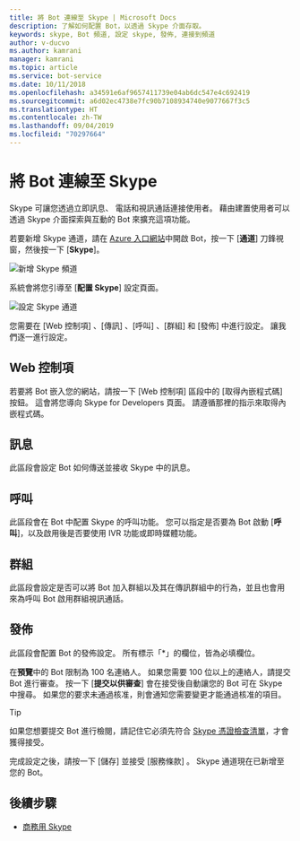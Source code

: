 ```yaml
---
title: 將 Bot 連線至 Skype | Microsoft Docs
description: 了解如何配置 Bot，以透過 Skype 介面存取。
keywords: skype, Bot 頻道, 設定 skype, 發佈, 連接到頻道
author: v-ducvo
ms.author: kamrani
manager: kamrani
ms.topic: article
ms.service: bot-service
ms.date: 10/11/2018
ms.openlocfilehash: a34591e6af9657411739e04ab6dc547e4c692419
ms.sourcegitcommit: a6d02ec4738e7fc90b7108934740e9077667f3c5
ms.translationtype: HT
ms.contentlocale: zh-TW
ms.lasthandoff: 09/04/2019
ms.locfileid: "70297664"
---
```

# <a name="connect-a-bot-to-skype"></a>將 Bot 連線至 Skype

Skype 可讓您透過立即訊息、 電話和視訊通話連接使用者。 藉由建置使用者可以透過 Skype 介面探索與互動的 Bot 來擴充這項功能。

若要新增 Skype 通道，請在 [Azure 入口網站](https://portal.azure.com/)中開啟 Bot，按一下 [**通道**] 刀鋒視窗，然後按一下 [**Skype**]。

![新增 Skype 頻道](~/media/channels/skype-addchannel.png)

系統會將您引導至 [**配置 Skype**] 設定頁面。

![設定 Skype 通道](~/media/channels/skype_configure.png)

您需要在 [Web 控制項]  、[傳訊]  、[呼叫]  、[群組]  和 [發佈]  中進行設定。 讓我們逐一進行設定。

## <a name="web-control"></a>Web 控制項

若要將 Bot 嵌入您的網站，請按一下 [Web 控制項]  區段中的 [取得內嵌程式碼]  按鈕。 這會將您導向 Skype for Developers 頁面。 請遵循那裡的指示來取得內嵌程式碼。

## <a name="messaging"></a>訊息

此區段會設定 Bot 如何傳送並接收 Skype 中的訊息。

## <a name="calling"></a>呼叫

此區段會在 Bot 中配置 Skype 的呼叫功能。 您可以指定是否要為 Bot 啟動 [**呼叫**]，以及啟用後是否要使用 IVR 功能或即時媒體功能。

## <a name="groups"></a>群組

此區段會設定是否可以將 Bot 加入群組以及其在傳訊群組中的行為，並且也會用來為呼叫 Bot 啟用群組視訊通話。

## <a name="publish"></a>發佈

此區段會配置 Bot 的發佈設定。 所有標示「*」的欄位，皆為必填欄位。

在**預覽**中的 Bot 限制為 100 名連絡人。 如果您需要 100 位以上的連絡人，請提交 Bot 進行審查。 按一下 [**提交以供審查**] 會在接受後自動讓您的 Bot 可在 Skype 中搜尋。 如果您的要求未通過核准，則會通知您需要變更才能通過核准的項目。

> [!TIP]
> 如果您想要提交 Bot 進行檢閱，請記住它必須先符合 [Skype 憑證檢查清單](https://github.com/Microsoft/skype-dev-bots/blob/master/certification/CHECKLIST.md)，才會獲得接受。

完成設定之後，請按一下 [儲存]  並接受 [服務條款]  。 Skype 通道現在已新增至您的 Bot。

## <a name="next-steps"></a>後續步驟

* [商務用 Skype](bot-service-channel-connect-skypeforbusiness.md)
